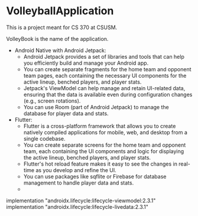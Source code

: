 # VolleyballApplication
This is a project meant for CS 370 at CSUSM. 


VolleyBook is the name of the application. 


* Android Native with Android Jetpack:
    * Android Jetpack provides a set of libraries and tools that can help you efficiently build and manage your Android app.
    * You can create separate fragments for the home team and opponent team pages, each containing the necessary UI components for the active lineup, benched players, and player stats.
    * Jetpack's ViewModel can help manage and retain UI-related data, ensuring that the data is available even during configuration changes (e.g., screen rotations).
    * You can use Room (part of Android Jetpack) to manage the database for player data and stats.  
* Flutter:
    * Flutter is a cross-platform framework that allows you to create natively compiled applications for mobile, web, and desktop from a single codebase.
    * You can create separate screens for the home team and opponent team, each containing the UI components and logic for displaying the active lineup, benched players, and player stats.
    * Flutter's hot reload feature makes it easy to see the changes in real-time as you develop and refine the UI.
    * You can use packages like sqflite or Firebase for database management to handle player data and stats.
    * 

implementation "androidx.lifecycle:lifecycle-viewmodel:2.3.1"
implementation "androidx.lifecycle:lifecycle-livedata:2.3.1"
